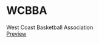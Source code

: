 # WCBBA
West Coast Basketball Association<br>
<a href ="https://danielknguyen.github.io/WCBBA/.">Preview</a>
